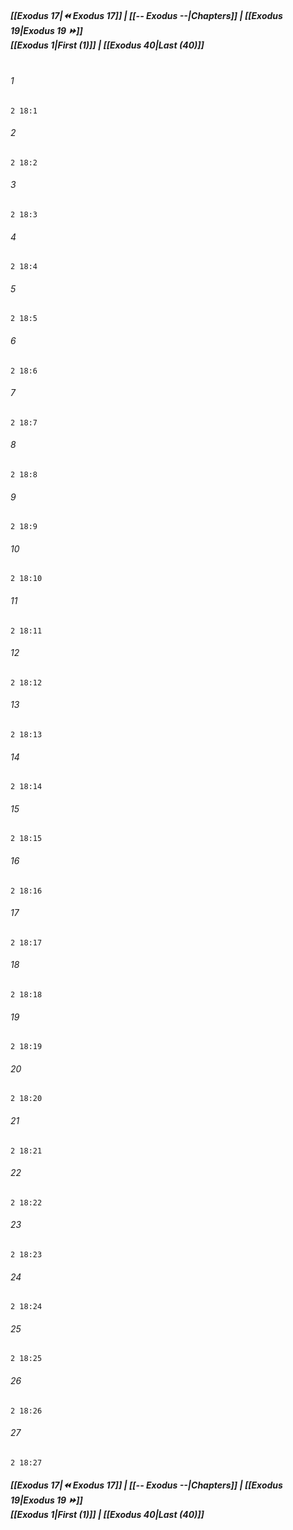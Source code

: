 
##### **[[Exodus 17|⏪ Exodus 17]] | [[-- Exodus --|Chapters]] | [[Exodus 19|Exodus 19 ⏩]]**<br>**[[Exodus 1|First (1)]] | [[Exodus 40|Last (40)]]**<br><br>

###### 1
``` verse
2 18:1
```
###### 2
``` verse
2 18:2
```
###### 3
``` verse
2 18:3
```
###### 4
``` verse
2 18:4
```
###### 5
``` verse
2 18:5
```
###### 6
``` verse
2 18:6
```
###### 7
``` verse
2 18:7
```
###### 8
``` verse
2 18:8
```
###### 9
``` verse
2 18:9
```
###### 10
``` verse
2 18:10
```
###### 11
``` verse
2 18:11
```
###### 12
``` verse
2 18:12
```
###### 13
``` verse
2 18:13
```
###### 14
``` verse
2 18:14
```
###### 15
``` verse
2 18:15
```
###### 16
``` verse
2 18:16
```
###### 17
``` verse
2 18:17
```
###### 18
``` verse
2 18:18
```
###### 19
``` verse
2 18:19
```
###### 20
``` verse
2 18:20
```
###### 21
``` verse
2 18:21
```
###### 22
``` verse
2 18:22
```
###### 23
``` verse
2 18:23
```
###### 24
``` verse
2 18:24
```
###### 25
``` verse
2 18:25
```
###### 26
``` verse
2 18:26
```
###### 27
``` verse
2 18:27
```

##### **[[Exodus 17|⏪ Exodus 17]] | [[-- Exodus --|Chapters]] | [[Exodus 19|Exodus 19 ⏩]]**<br>**[[Exodus 1|First (1)]] | [[Exodus 40|Last (40)]]**
